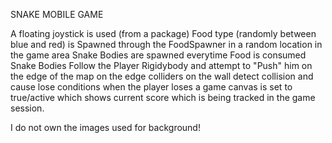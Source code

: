 SNAKE MOBILE GAME

A floating joystick is used (from a package)
Food type (randomly between blue and red) is Spawned through the FoodSpawner in a random location in the game area
Snake Bodies are spawned everytime Food is consumed
Snake Bodies Follow the Player Rigidybody and attempt to "Push" him on the edge of the map 
on the edge colliders on the wall detect collision and cause lose conditions
when the player loses a game canvas is set to true/active which shows current score which is being tracked in the game session.

I do not own the images used for background!